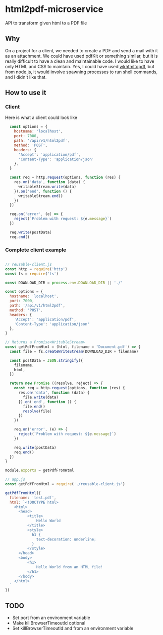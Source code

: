 # html2pdf-microservice

API to transform given html to a PDF file

## Why

On a project for a client, we needed to create a PDF and send a mail with it as an attachment. We could have used
pdfKit or something similar, but it is really difficult to have a clean and maintainable code.
I would like to have only HTML and CSS to maintain. Yes, I could have used [wkhtmltopdf](https://wkhtmltopdf.org/),
but from node.js, it would involve spawning processes to run shell commands, and I didn't like that.

## How to use it

### Client

Here is what a client could look like

```javascript
  const options = {
    hostname: 'localhost',
    port: 7000,
    path: '/api/v1/html2pdf',
    method: 'POST',
    headers: {
      'Accept': 'application/pdf',
      'Content-Type': 'application/json'
    },
  }

  const req = http.request(options, function (res) {
    res.on('data', function (data) {
      writableStream.write(data)
    }).on('end', function () {
      writableStream.end()
    })
  })

  req.on('error', (e) => {
    reject(`Problem with request: ${e.message}`)
  })

  req.write(postData)
  req.end()
```

### Complete client example

```javascript

// reusable-client.js
const http = require('http')
const fs = require('fs')

const DOWNLOAD_DIR = process.env.DOWNLOAD_DIR || './'

const options = {
  hostname: 'localhost',
  port: 7000,
  path: '/api/v1/html2pdf',
  method: 'POST',
  headers: {
    'Accept': 'application/pdf',
    'Content-Type': 'application/json'
  },
}

// Returns a Promise<WritableStream>
const getPdfFromHtml = (html, filename = 'Document.pdf') => {
  const file = fs.createWriteStream(DOWNLOAD_DIR + filename)

  const postData = JSON.stringify({
    filename,
    html,
  })

  return new Promise ((resolve, reject) => {
    const req = http.request(options, function (res) {
      res.on('data', function (data) {
        file.write(data)
      }).on('end', function () {
        file.end()
        resolve(file)
      })
    })

    req.on('error', (e) => {
      reject(`Problem with request: ${e.message}`)
    })

    req.write(postData)
    req.end()
  })
}

module.exports = getPdfFromHtml

// app.js
const getPdfFromHtml = require('./reusable-client.js')

getPdfFromHtml({
  filename: 'test.pdf',
  html: `<!DOCTYPE html>
    <html>
      <head>
          <title>
              Hello World
          </title>
          <style>
            h1 {
              text-decoration: underline;
            }
          </style>
      </head>
      <body>
          <h1>
              Hello World from an HTML file!
          </h1>
      </body>
    </html>
  `
})

```

## TODO

- Set port from an environment variable
- Make killBrowserTimeoutId optional
- Set killBrowserTimeoutId and from an environment variable
